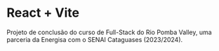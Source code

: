 # React + Vite

Projeto de conclusão do curso de Full-Stack do Rio Pomba Valley, uma parceria da Energisa com o SENAI Cataguases (2023/2024).

